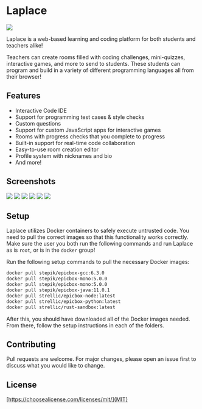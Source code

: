 # Laplace
![](https://i.imgur.com/AFR5lR8.png)

Laplace is a web-based learning and coding platform for both students and teachers alike!

Teachers can create rooms filled with coding challenges, mini-quizzes, interactive games, and more to send to students.
These students can program and build in a variety of different programming languages all from their browser!

## Features
* Interactive Code IDE
* Support for programming test cases & style checks
* Custom questions
* Support for custom JavaScript apps for interactive games
* Rooms with progress checks that you complete to progress
* Built-in support for real-time code collaboration
* Easy-to-use room creation editor
* Profile system with nicknames and bio
* And more!

## Screenshots
![](https://i.imgur.com/3dY8jCD.jpg)
![](https://i.imgur.com/EGfzETA.png)
![](https://i.imgur.com/xg9yUF9.png)
![](https://i.imgur.com/PQa1e6L.png)
![](https://i.imgur.com/d54zHAU.png)
![](https://i.imgur.com/hhZ4COv.png)

## Setup
Laplace utilizes Docker containers to safely execute untrusted code. You need to pull the correct images so that this functionality works correctly. Make sure the user you both run the following commands and run Laplace as is `root`, or is in the `docker` group!

Run the following setup commands to pull the necessary Docker images:
```bash
docker pull stepik/epicbox-gcc:6.3.0
docker pull stepik/epicbox-mono:5.0.0
docker pull stepik/epicbox-mono:5.0.0
docker pull stepik/epicbox-java:11.0.1
docker pull strellic/epicbox-node:latest
docker pull strellic/epicbox-python:latest
docker pull strellic/rust-sandbox:latest
```

After this, you should have downloaded all of the Docker images needed.
From there, follow the setup instructions in each of the folders.

## Contributing
Pull requests are welcome. For major changes, please open an issue first to discuss what you would like to change.

## License
[https://choosealicense.com/licenses/mit/](MIT)